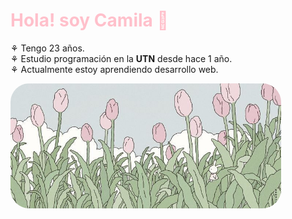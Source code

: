 <h1 style="color : pink">Hola! soy Camila 🌼</h1>

⚘ Tengo 23 años.<br>
⚘ Estudio programación en la **UTN** desde hace 1 año.<br>
⚘ Actualmente estoy aprendiendo desarrollo web.<br>

<img src="header-flores.jpg" style="border-radius : 30px; max-height : 200px">
